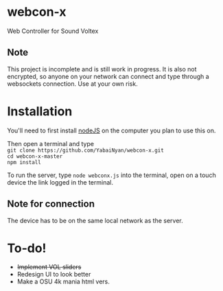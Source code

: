 # webcon-x
Web Controller for Sound Voltex

## Note
This project is incomplete and is still work in progress.
It is also not encrypted, so anyone on your network can connect and type through a websockets connection.
Use at your own risk.

# Installation
You'll need to first install [nodeJS](https://nodejs.org/en/download/ "Click here to goto the nodeJS download page") on the computer you plan to use this on.</br>

Then open a terminal and type</br>
```git clone https://github.com/YabaiNyan/webcon-x.git```</br>
```cd webcon-x-master```</br>
```npm install```</br>

To run the server, type ```node webconx.js``` into the terminal, open on a touch device the link logged in the terminal.</br>

## Note for connection
The device has to be on the same local network as the server.

# To-do!
* ~~Implement VOL sliders~~
* Redesign UI to look better
* Make a OSU 4k mania html vers.
